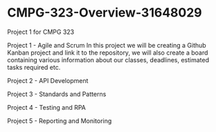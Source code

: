 # CMPG-323-Overview-31648029
Project 1 for CMPG 323 

Project 1 - Agile and Scrum 
In this project we will be creating a Github Kanban project and link it to the repository, we will also create a board containing various information about our classes, deadlines, estimated tasks required etc. 

Project 2 - API Development 

Project 3 - Standards and Patterns 

Project 4 - Testing and RPA 

Project 5 - Reporting and Monitoring
